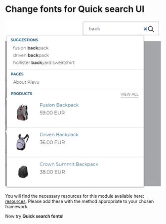 # Change fonts for Quick search UI

![how-to-change-fonts](/modules/quick-search-styles/change-fonts/images/image001.png)

You will find the necessary resources for this module available here:
[resources](/modules/quick-search-styles/change-fonts/resources). Please add these with the
method appropriate to your chosen framework.

Now try **Quick search fonts**!